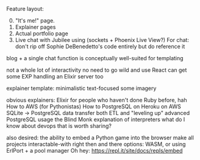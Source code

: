 Feature layout:

0) "It's me!" page.
1) Explainer pages
2) Actual portfolio page
3) Live chat with Jubilee using (sockets + Phoenix Live View?)
    For chat: don't rip off Sophie DeBenedetto's code entirely
    but do reference it

blog + a single chat function is conceptually well-suited for templating

not a whole lot of interactivity
no need to go wild and use React
can get some EXP handling an Elixir server too


explainer template:
 minimalistic
 text-focused
 some imagery

obvious explainers:
  Elixir for people who haven't done Ruby before, hah
  How to AWS (for Pythonistas)
  How to PostgreSQL
    on Heroku
    on AWS
    SQLite -> PostgreSQL data transfer
      both ETL and "leveling up"
    advanced PostgreSQL usage
  the Blind Monk explanation of interpreters
  what do I know about devops that is worth sharing?

also desired:
  the ability to embed a Python game into the browser
  make all projects interactable-with right then and there
  options: WASM, or using ErlPort + a pool manager
  Oh hey: https://repl.it/site/docs/repls/embed